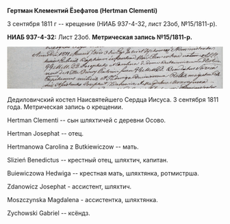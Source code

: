 **Гертман Клементий Ёзефатов (Hertman Clementi)**

3 сентября 1811 г -- крещение (НИАБ 937-4-32, лист 23об, №15/1811-р).

**НИАБ 937-4-32:** Лист 23об. **Метрическая запись №15/1811-р.**

![](./media/60fcafc0d0140675b4559b6d2227d57d27832050.png)

Дедиловичский костел Наисвятейшего Сердца Иисуса. 3 сентября 1811 года.
Метрическая запись о крещении.

Hertman Clementi -- сын шляхтичей с деревни Осово.

Hertman Josephat -- отец.

Hertmanowa Carolina z Butkiewiczow -- мать.

Slizień Benedictus -- крестный отец, шляхтич, капитан.

Buiewiczowa Hedwiga -- крестная мать, шляхтянка, ротмистрша.

Zdanowicz Josephat - ассистент, шляхтич.

Moszczynska Magdalena - ассистентка, шляхтянка.

Zychowski Gabriel -- ксёндз.
